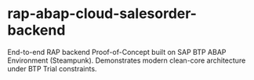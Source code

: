 # rap-abap-cloud-salesorder-backend
End-to-end RAP backend Proof-of-Concept built on SAP BTP ABAP Environment (Steampunk). Demonstrates modern clean-core architecture under BTP Trial constraints.
